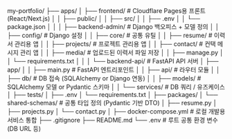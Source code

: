 my-portfolio/
├── apps/
│   ├── frontend/               # Cloudflare Pages용 프론트 (React/Next.js)
│   │   ├── public/
│   │   ├── src/
│   │   ├── .env
│   │   └── package.json
│   │
│   ├── backend-admin/          # Django 백오피스 + 모델 정의
│   │   ├── config/             # Django 설정
│   │   ├── core/               # 공통 유틸
│   │   ├── resume/             # 이력서 관리용 앱
│   │   ├── projects/           # 프로젝트 관리용 앱
│   │   ├── contact/            # 컨택 메시지 관리 앱
│   │   ├── media/              # 업로드된 이력서 파일 저장
│   │   ├── manage.py
│   │   └── requirements.txt
│   │
│   └── backend-api/            # FastAPI API 서버
│       ├── app/
│       │   ├── main.py         # FastAPI 엔트리포인트
│       │   ├── api/            # 라우터 모듈
│       │   ├── db/             # DB 접속 (SQLAlchemy or Django 연동)
│       │   ├── models/         # SQLAlchemy 모델 or Pydantic 스키마
│       │   └── services/       # DB 쿼리 / 유즈케이스
│       ├── tests/
│       ├── .env
│       └── requirements.txt
│
├── packages/
│   └── shared-schemas/         # 공통 타입 정의 (Pydantic 기반 DTO)
│       ├── resume.py
│       ├── projects.py
│       └── contact.py
│
├── docker-compose.yml          # 로컬 개발용 서비스 통합
├── .gitignore
├── README.md
└── .env                        # 루트 공통 환경 변수 (DB URL 등)